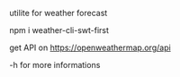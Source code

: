 utilite for weather forecast

npm i weather-cli-swt-first

get API on https://openweathermap.org/api

-h for more informations
